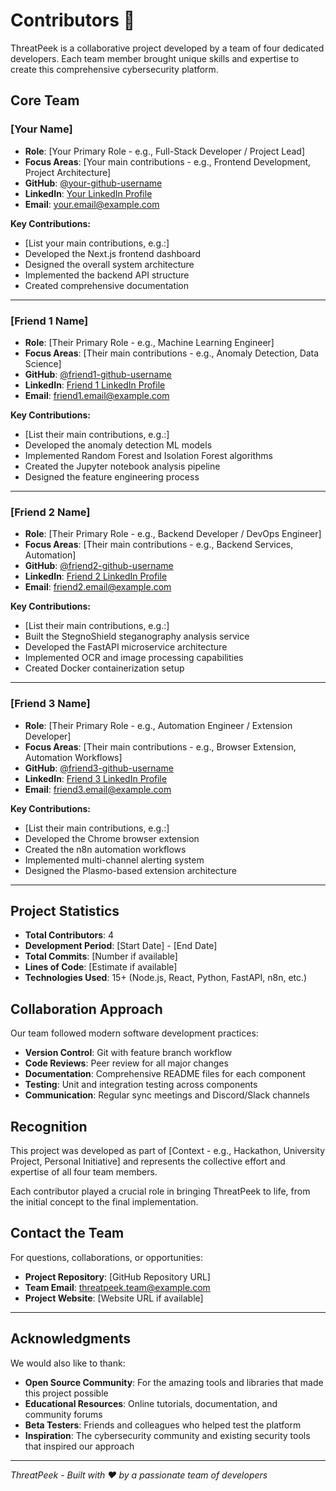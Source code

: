 # Contributors 👥

ThreatPeek is a collaborative project developed by a team of four dedicated developers. Each team member brought unique skills and expertise to create this comprehensive cybersecurity platform.

## Core Team

### [Your Name]
- **Role**: [Your Primary Role - e.g., Full-Stack Developer / Project Lead]
- **Focus Areas**: [Your main contributions - e.g., Frontend Development, Project Architecture]
- **GitHub**: [@your-github-username](https://github.com/your-github-username)
- **LinkedIn**: [Your LinkedIn Profile](https://linkedin.com/in/your-profile)
- **Email**: your.email@example.com

**Key Contributions:**
- [List your main contributions, e.g.:]
- Developed the Next.js frontend dashboard
- Designed the overall system architecture
- Implemented the backend API structure
- Created comprehensive documentation

---

### [Friend 1 Name]
- **Role**: [Their Primary Role - e.g., Machine Learning Engineer]
- **Focus Areas**: [Their main contributions - e.g., Anomaly Detection, Data Science]
- **GitHub**: [@friend1-github-username](https://github.com/friend1-github-username)
- **LinkedIn**: [Friend 1 LinkedIn Profile](https://linkedin.com/in/friend1-profile)
- **Email**: friend1.email@example.com

**Key Contributions:**
- [List their main contributions, e.g.:]
- Developed the anomaly detection ML models
- Implemented Random Forest and Isolation Forest algorithms
- Created the Jupyter notebook analysis pipeline
- Designed the feature engineering process

---

### [Friend 2 Name]
- **Role**: [Their Primary Role - e.g., Backend Developer / DevOps Engineer]
- **Focus Areas**: [Their main contributions - e.g., Backend Services, Automation]
- **GitHub**: [@friend2-github-username](https://github.com/friend2-github-username)
- **LinkedIn**: [Friend 2 LinkedIn Profile](https://linkedin.com/in/friend2-profile)
- **Email**: friend2.email@example.com

**Key Contributions:**
- [List their main contributions, e.g.:]
- Built the StegnoShield steganography analysis service
- Developed the FastAPI microservice architecture
- Implemented OCR and image processing capabilities
- Created Docker containerization setup

---

### [Friend 3 Name]
- **Role**: [Their Primary Role - e.g., Automation Engineer / Extension Developer]
- **Focus Areas**: [Their main contributions - e.g., Browser Extension, Automation Workflows]
- **GitHub**: [@friend3-github-username](https://github.com/friend3-github-username)
- **LinkedIn**: [Friend 3 LinkedIn Profile](https://linkedin.com/in/friend3-profile)
- **Email**: friend3.email@example.com

**Key Contributions:**
- [List their main contributions, e.g.:]
- Developed the Chrome browser extension
- Created the n8n automation workflows
- Implemented multi-channel alerting system
- Designed the Plasmo-based extension architecture

---

## Project Statistics

- **Total Contributors**: 4
- **Development Period**: [Start Date] - [End Date]
- **Total Commits**: [Number if available]
- **Lines of Code**: [Estimate if available]
- **Technologies Used**: 15+ (Node.js, React, Python, FastAPI, n8n, etc.)

## Collaboration Approach

Our team followed modern software development practices:

- **Version Control**: Git with feature branch workflow
- **Code Reviews**: Peer review for all major changes
- **Documentation**: Comprehensive README files for each component
- **Testing**: Unit and integration testing across components
- **Communication**: Regular sync meetings and Discord/Slack channels

## Recognition

This project was developed as part of [Context - e.g., Hackathon, University Project, Personal Initiative] and represents the collective effort and expertise of all four team members.

Each contributor played a crucial role in bringing ThreatPeek to life, from the initial concept to the final implementation.

## Contact the Team

For questions, collaborations, or opportunities:

- **Project Repository**: [GitHub Repository URL]
- **Team Email**: threatpeek.team@example.com
- **Project Website**: [Website URL if available]

---

## Acknowledgments

We would also like to thank:

- **Open Source Community**: For the amazing tools and libraries that made this project possible
- **Educational Resources**: Online tutorials, documentation, and community forums
- **Beta Testers**: Friends and colleagues who helped test the platform
- **Inspiration**: The cybersecurity community and existing security tools that inspired our approach

---

*ThreatPeek - Built with ❤️ by a passionate team of developers*
